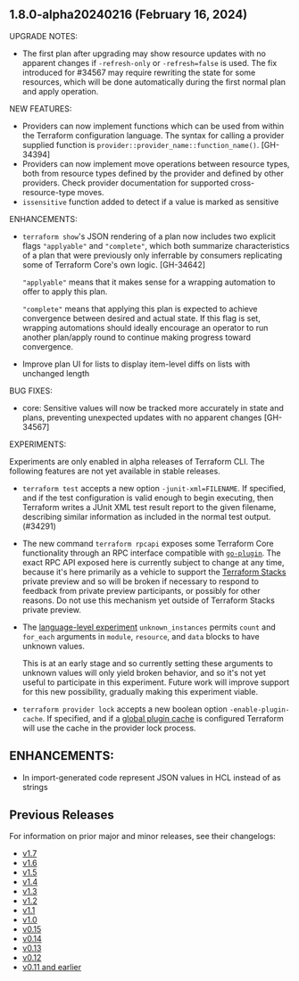 ## 1.8.0-alpha20240216 (February 16, 2024)

UPGRADE NOTES:

* The first plan after upgrading may show resource updates with no apparent changes if `-refresh-only` or `-refresh=false` is used. The fix introduced for #34567 may require rewriting the state for some resources, which will be done automatically during the first normal plan and apply operation.

NEW FEATURES:

* Providers can now implement functions which can be used from within the Terraform configuration language. The syntax for calling a provider supplied function is `provider::provider_name::function_name()`. [GH-34394]
* Providers can now implement move operations between resource types, both from resource types defined by the provider and defined by other providers. Check provider documentation for supported cross-resource-type moves.
* `issensitive` function added to detect if a value is marked as sensitive

ENHANCEMENTS:

* `terraform show`'s JSON rendering of a plan now includes two explicit flags `"applyable"` and `"complete"`, which both summarize characteristics of a plan that were previously only inferrable by consumers replicating some of Terraform Core's own logic. [GH-34642]

    `"applyable"` means that it makes sense for a wrapping automation to offer to apply this plan.

    `"complete"` means that applying this plan is expected to achieve convergence between desired and actual state. If this flag is set, wrapping automations should ideally encourage an operator to run another plan/apply round to continue making progress toward convergence.
* Improve plan UI for lists to display item-level diffs on lists with unchanged length


BUG FIXES:

* core: Sensitive values will now be tracked more accurately in state and plans, preventing unexpected updates with no apparent changes [GH-34567]

EXPERIMENTS:

Experiments are only enabled in alpha releases of Terraform CLI. The following features are not yet available in stable releases.

* `terraform test` accepts a new option `-junit-xml=FILENAME`. If specified, and if the test configuration is valid enough to begin executing, then Terraform writes a JUnit XML test result report to the given filename, describing similar information as included in the normal test output. (#34291)
* The new command `terraform rpcapi` exposes some Terraform Core functionality through an RPC interface compatible with [`go-plugin`](https://github.com/hashicorp/go-plugin). The exact RPC API exposed here is currently subject to change at any time, because it's here primarily as a vehicle to support the [Terraform Stacks](https://www.hashicorp.com/blog/terraform-stacks-explained) private preview and so will be broken if necessary to respond to feedback from private preview participants, or possibly for other reasons. Do not use this mechanism yet outside of Terraform Stacks private preview.
* The [language-level experiment](https://developer.hashicorp.com/terraform/language/settings#experimental-language-features) `unknown_instances` permits `count` and `for_each` arguments in `module`, `resource`, and `data` blocks to have unknown values.

    This is at an early stage and so currently setting these arguments to unknown values will only yield broken behavior, and so it's not yet useful to participate in this experiment. Future work will improve support for this new possibility, gradually making this experiment viable.
* `terraform provider lock` accepts a new boolean option `-enable-plugin-cache`. If specified, and if a [global plugin cache](https://developer.hashicorp.com/terraform/cli/config/config-file#provider-plugin-cache) is configured Terraform will use the cache in the provider lock process.

## ENHANCEMENTS:

* In import-generated code represent JSON values in HCL instead of as strings

## Previous Releases

For information on prior major and minor releases, see their changelogs:

* [v1.7](https://github.com/hashicorp/terraform/blob/v1.7/CHANGELOG.md)
* [v1.6](https://github.com/hashicorp/terraform/blob/v1.6/CHANGELOG.md)
* [v1.5](https://github.com/hashicorp/terraform/blob/v1.5/CHANGELOG.md)
* [v1.4](https://github.com/hashicorp/terraform/blob/v1.4/CHANGELOG.md)
* [v1.3](https://github.com/hashicorp/terraform/blob/v1.3/CHANGELOG.md)
* [v1.2](https://github.com/hashicorp/terraform/blob/v1.2/CHANGELOG.md)
* [v1.1](https://github.com/hashicorp/terraform/blob/v1.1/CHANGELOG.md)
* [v1.0](https://github.com/hashicorp/terraform/blob/v1.0/CHANGELOG.md)
* [v0.15](https://github.com/hashicorp/terraform/blob/v0.15/CHANGELOG.md)
* [v0.14](https://github.com/hashicorp/terraform/blob/v0.14/CHANGELOG.md)
* [v0.13](https://github.com/hashicorp/terraform/blob/v0.13/CHANGELOG.md)
* [v0.12](https://github.com/hashicorp/terraform/blob/v0.12/CHANGELOG.md)
* [v0.11 and earlier](https://github.com/hashicorp/terraform/blob/v0.11/CHANGELOG.md)
